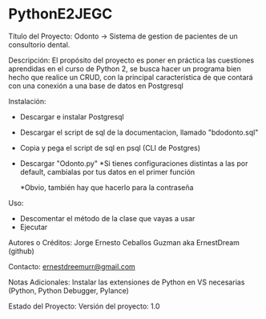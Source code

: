 # PythonE2JEGC

Título del Proyecto: Odonto -> Sistema de gestion de pacientes de un consultorio dental.

Descripción: El propósito del proyecto es poner en práctica las cuestiones aprendidas en el curso de Python 2, se busca hacer un programa bien hecho que realice un CRUD, con la principal característica de que contará con una conexión a una base de datos en Postgresql

Instalación:
* Descargar e instalar Postgresql
* Descargar el script de sql de la documentacion, llamado "bdodonto.sql"
* Copia y pega el script de sql en psql (CLI de Postgres)
* Descargar "Odonto.py"
    *Si tienes configuraciones distintas a las por default, cambialas por tus datos en el primer función

    *Obvio, también hay que hacerlo para la contraseña


Uso:
* Descomentar el método de la clase que vayas a usar
* Ejecutar

Autores o Créditos: Jorge Ernesto Ceballos Guzman aka ErnestDream (github)

Contacto: ernestdreemurr@gmail.com

Notas Adicionales: Instalar las extensiones de Python en VS necesarias (Python, Python Debugger, Pylance)

Estado del Proyecto: Versión del proyecto: 1.0
